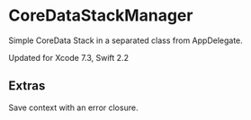 # CoreDataStackManager
Simple CoreData Stack in a separated class from AppDelegate.

Updated for Xcode 7.3, Swift 2.2

Extras
------------
Save context with an error closure.

